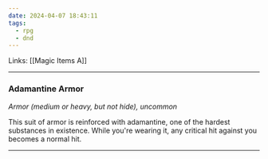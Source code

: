 ```yaml
---
date: 2024-04-07 18:43:11
tags:
  - rpg
  - dnd
---
```

Links: [[Magic Items A]]

---
### Adamantine Armor

*Armor (medium or heavy, but not hide), uncommon*

This suit of armor is reinforced with adamantine, one of the hardest substances in existence. While you're wearing it, any critical hit against you becomes a normal hit.

---
